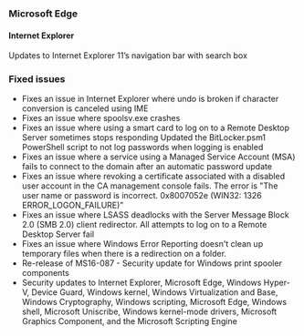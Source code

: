 ### Microsoft Edge
#### Internet Explorer
Updates to Internet Explorer 11’s navigation bar with search box

### Fixed issues
- Fixes an issue in Internet Explorer where undo is broken if character conversion is canceled using IME
- Fixes an issue where spoolsv.exe crashes
- Fixes an issue where using a smart card to log on to a Remote Desktop Server sometimes stops responding
Updated the BitLocker.psm1 PowerShell script to not log passwords when logging is enabled
- Fixes an issue where a service using a Managed Service Account (MSA) fails to connect to the domain after an automatic password update
- Fixes an issue where revoking a certificate associated with a disabled user account in the CA management console fails. The error is "The user name or password is incorrect. 0x8007052e (WIN32: 1326 ERROR_LOGON_FAILURE)”
- Fixes an issue where LSASS deadlocks with the Server Message Block 2.0 (SMB 2.0) client redirector. All attempts to log on to a Remote Desktop Server fail
- Fixes an issue where Windows Error Reporting doesn't clean up temporary files when there is a redirection on a folder. 
- Re-release of MS16-087 - Security update for Windows print spooler components
- Security updates to Internet Explorer, Microsoft Edge, Windows Hyper-V, Device Guard, Windows kernel, Windows Virtualization and Base, Windows Cryptography, Windows scripting, Microsoft Edge, Windows shell, Microsoft Uniscribe, Windows kernel-mode drivers, Microsoft Graphics Component, and the Microsoft Scripting Engine